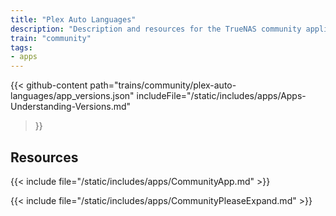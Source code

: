 ```yaml
---
title: "Plex Auto Languages"
description: "Description and resources for the TrueNAS community application called Plex Auto Languages."
train: "community"
tags:
- apps
---
```


{{< github-content 
    path="trains/community/plex-auto-languages/app_versions.json"
	includeFile="/static/includes/apps/Apps-Understanding-Versions.md"
>}}

## Resources

{{< include file="/static/includes/apps/CommunityApp.md" >}}

{{< include file="/static/includes/apps/CommunityPleaseExpand.md" >}}

<!--
<div class="docs-sections">

{{< doc-card title="<appname> Deployments" link="/resources/"
descr="How to deploy and configure the <appname> app." >}}

</div>
-->
